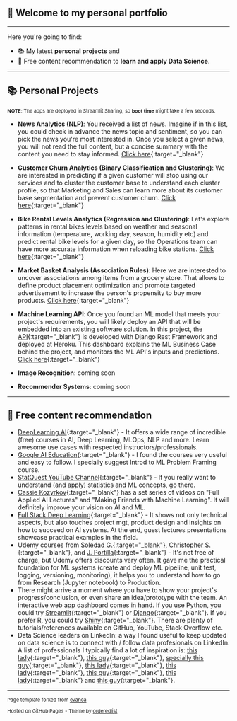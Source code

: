 ## 👋 Welcome to my personal portfolio 

---

Here you're going to find:
* 📚 My latest **personal projects** and
* 📌 Free content recommendation to **learn and apply Data Science**.


--- 
## 📚 Personal Projects
<p style="font-size:11px"> <b>NOTE</b>: The apps are deployed in Streamlit Sharing, so <b>boot time</b> might take a few seconds. </p>

* **News Analytics (NLP)**: You received a list of news. Imagine if in this list, you could check in advance the news topic and sentiment, so you can pick the news you're most interested in. Once you select a given news, you will not read the full content, but a concise summary with the content you need to stay informed. [Click here](https://fernando-nlp-news.streamlitapp.com/){:target="_blank"} 

* **Customer Churn Analytics (Binary Classification and Clustering)**: We are interested in predicting if a given customer will stop using our services and to cluster the customer base to understand each cluster profile, so that Marketing and Sales can learn more about its customer base segmentation and prevent customer churn. [Click here](https://fernando-telecom-customer-base.streamlitapp.com/){:target="_blank"}  

* **Bike Rental Levels Analytics (Regression and Clustering)**: Let's explore patterns in rental bikes levels based on weather and seasonal information (temperature, working day, season, humidity etc) and predict rental bike levels for a given day, so the Operations team can have more accurate information when reloading bike stations. [Click here](https://fernando-rental-bikes.streamlitapp.com/){:target="_blank"} 

* **Market Basket Analysis (Association Rules)**: Here we are interested to uncover associations among items from a grocery store. That allows to define product placement optimization and promote targeted advertisement to increase the person's propensity to buy more products. [Click here](https://fernando-market-basket.streamlitapp.com/){:target="_blank"}  

* **Machine Learning API**: Once you found an ML model that meets your project's requirements, you will likely deploy an API that will be embedded into an existing software solution. In this project, the [API](https://doreto-ml-api.herokuapp.com/){:target="_blank"} is developed with Django Rest Framework and deployed at Heroku. This dashboard explains the ML Business Case behind the project, and monitors the ML API's inputs and predictions. [Click here](https://fernando-ml-api.streamlitapp.com/){:target="_blank"} 


* **Image Recognition**: coming soon
* **Recommender Systems**: coming soon 

---
## 📌 Free content recommendation

* [DeepLearning.AI](https://www.deeplearning.ai/){:target="_blank"} - It offers a wide range of incredible (free) courses in AI, Deep Learning, MLOps, NLP and more. Learn awesome use cases with respected instructors/professionals.
* [Google AI Education](https://ai.google/education/){:target="_blank"} - I found the courses very useful and easy to follow. I specially suggest Introd to ML Problem Framing course.
* [StatQuest YouTube Channel](https://www.youtube.com/channel/UCtYLUTtgS3k1Fg4y5tAhLbw){:target="_blank"} - If you really want to understand (and apply) statistics and ML concepts, go there.
* [Cassie Kozyrkov](https://www.youtube.com/c/Kozyrkov/playlists){:target="_blank"} has a set series of videos on "Full Applied AI Lectures" and "Making Friends with Machine Learning". It will definitely improve your vision on AI and ML.
* [Full Stack Deep Learning](https://course.fullstackdeeplearning.com/){:target="_blank"} - It shows not only technical aspects, but also touches project mgt, product design and insights on how to succeed on AI systems. At the end, guest lectures presentations showcase practical examples in the field.
* Udemy courses from [Soledad G.](https://www.udemy.com/user/soledad-galli/){:target="_blank"}, [Christopher S.](https://www.udemy.com/user/christopher-samiullah/){:target="_blank"}, and [J. Portilla](https://www.udemy.com/user/joseportilla/){:target="_blank"} - It's not free of charge, but Udemy offers discounts very often. It gave me the practical foundation for ML systems (create and deploy ML pipeline, unit test, logging, versioning, monitoring), it helps you to understand how to go from Research (Jupyter notebook) to Production.
* There might arrive a moment where you have to show your project's progress/conclusion, or even share an idea/prototype with the team. An interactive web app dashboard comes in hand. If you use Python, you could try [Streamlit](https://www.streamlit.io/){:target="_blank"} or [Django](https://www.djangoproject.com/){:target="_blank"}. If you prefer R, you could try [Shiny](https://shiny.rstudio.com/){:target="_blank"}. There are plenty of tutorials/references available on GitHub, YouTube, Stack Overflow etc.
* Data Science leaders on LinkedIn: a way I found useful to keep updated on data science is to connect with / follow data profesionals on LinkedIn. A list of professionals I typically find a lot of inspiration is: [this lady](https://www.linkedin.com/in/kozyrkov/){:target="_blank"}, [this guy](https://www.linkedin.com/in/andrewyng/){:target="_blank"}, [specially this guy](https://www.linkedin.com/in/eric-weber-060397b7/){:target="_blank"}, [this lady](https://www.linkedin.com/in/chiphuyen/){:target="_blank"}, [this lady](https://www.linkedin.com/in/soledad-galli/){:target="_blank"}, [this guy](https://www.linkedin.com/in/stevenouri/){:target="_blank"}, [this lady](https://www.linkedin.com/in/dalianaliu/){:target="_blank"} and [this guy](https://www.linkedin.com/in/datawithdanny/){:target="_blank"}.


---
<p style="font-size:11px">Page template forked from <a href="https://github.com/evanca/quick-portfolio" target="_blank">evanca</a></p>
<p style="font-size:11px">Hosted on GitHub Pages - Theme by <a href="https://github.com/orderedlist" target="_blank">orderedlist</a> </p>

<!-- Remove above link if you don't want to attibute -->

